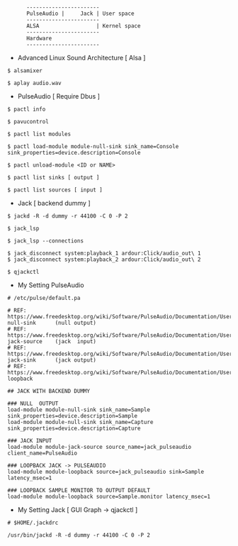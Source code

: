 ~~~
      -----------------------
      PulseAudio |     Jack | User space
      -----------------------
      ALSA                  | Kernel space
      -----------------------
      Hardware	
      -----------------------
~~~


- Advanced Linux Sound Architecture [ Alsa ]

~~~
$ alsamixer
~~~

~~~
$ aplay audio.wav
~~~

- PulseAudio [ Require Dbus ]

~~~
$ pactl info
~~~

~~~
$ pavucontrol
~~~

~~~
$ pactl list modules
~~~

~~~
$ pactl load-module module-null-sink sink_name=Console sink_properties=device.description=Console
~~~

~~~
$ pactl unload-module <ID or NAME>
~~~

~~~
$ pactl list sinks [ output ]
~~~

~~~
$ pactl list sources [ input ]
~~~

- Jack [ backend dummy ]

~~~
$ jackd -R -d dummy -r 44100 -C 0 -P 2
~~~

~~~
$ jack_lsp
~~~

~~~
$ jack_lsp --connections
~~~

~~~
$ jack_disconnect system:playback_1 ardour:Click/audio_out\ 1
$ jack_disconnect system:playback_2 ardour:Click/audio_out\ 2
~~~

~~~
$ qjackctl
~~~

- My Setting PulseAudio

~~~
# /etc/pulse/default.pa

# REF: https://www.freedesktop.org/wiki/Software/PulseAudio/Documentation/User/Modules/#module-null-sink      (null output)
# REF: https://www.freedesktop.org/wiki/Software/PulseAudio/Documentation/User/Modules/#module-jack-source    (jack  input)
# REF: https://www.freedesktop.org/wiki/Software/PulseAudio/Documentation/User/Modules/#module-jack-sink      (jack output)
# REF: https://www.freedesktop.org/wiki/Software/PulseAudio/Documentation/User/Modules/#module-loopback

## JACK WITH BACKEND DUMMY

### NULL  OUTPUT
load-module module-null-sink sink_name=Sample  sink_properties=device.description=Sample
load-module module-null-sink sink_name=Capture sink_properties=device.description=Capture

### JACK INPUT
load-module module-jack-source source_name=jack_pulseaudio client_name=PulseAudio

### LOOPBACK JACK -> PULSEAUDIO
load-module module-loopback source=jack_pulseaudio sink=Sample latency_msec=1

### LOOPBACK SAMPLE MONITOR TO OUTPUT DEFAULT
load-module module-loopback source=Sample.monitor latency_msec=1
~~~

- My Setting Jack [ GUI Graph -> qjackctl ]

~~~
# $HOME/.jackdrc

/usr/bin/jackd -R -d dummy -r 44100 -C 0 -P 2
~~~

